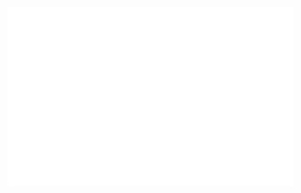 <div align="center">
	<br>
	<a href="https://raw.githubusercontent.com/Rishi-Sharma2002/tree/main/readme.md">
		<img src="header.svg" >
	</a>
	<br>
</div>

